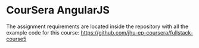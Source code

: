 # CourSera AngularJS
 
The assignment requirements are located inside the repository with all the example code for this course:
https://github.com/jhu-ep-coursera/fullstack-course5
